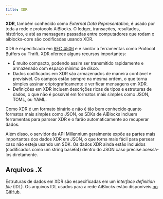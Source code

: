 ```yaml
---
title: XDR
---
```


**XDR**, também conhecido como _External Data Representation_, é usado por toda a rede e protocolo AiBlocks. O ledger, transações, resultados, histórico, e até as mensagens passadas entre computadores que rodam o aiblocks-core são codificadas usando XDR.

XDR é especificado em [RFC 4506](http://tools.ietf.org/html/rfc4506.html) e é similar a ferramentas como Protocol Buffers ou Thrift. XDR oferece alguns recursos importantes:

- É muito compacto, podendo assim ser transmitido rapidamente e armazenado com espaço mínimo de disco.
- Dados codificados em XDR são armazenados de maneira confiável e previsível. Os campos estão sempre na mesma ordem, o que torna simples assinar criptograficamente e verificar mensagens em XDR.
- Definições em XDR incluem descrições ricas de tipos e estruturas de dados, o que não é possível em formatos mais simples como JSON, TOML, ou YAML.

Como XDR é um formato binário e não é tão bem conhecido quanto formatos mais simples como JSON, os SDKs de AiBlocks incluem ferramentas para parsear XDR e o farão automaticamente ao recuperar dados.

Além disso, o servidor da API Millennium geralmente expõe as partes mais importantes dos dados XDR em JSON, o que torna mais fácil para parsear caso não esteja usando um SDK. Os dados XDR ainda estão incluídos (codificados como um string base64) dentro do JSON caso precise acessá-los diretamente.

## Arquivos .X

Estruturas de dados em XDR são especificadas em um _interface definition file_ (IDL).
Os arquivos IDL usados para a rede AiBlocks estão disponíveis [no GitHub](https://github.com/aiblocks/aiblocks-core/tree/master/src/xdr).
